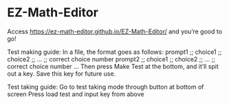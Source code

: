 # EZ-Math-Editor

Access https://ez-math-editor.github.io/EZ-Math-Editor/ and you’re good to go!

Test making guide:
In a file, the format goes as follows:
prompt1 ;; choice1 ;; choice2 ;; … ;; correct choice number
prompt2 ;; choice1 ;; choice2 ;; … ;; correct choice number
…
Then press Make Test at the bottom, and it’ll spit out a key.
Save this key for future use.

Test taking guide:
Go to test taking mode through button at bottom of screen
Press load test and input key from above



